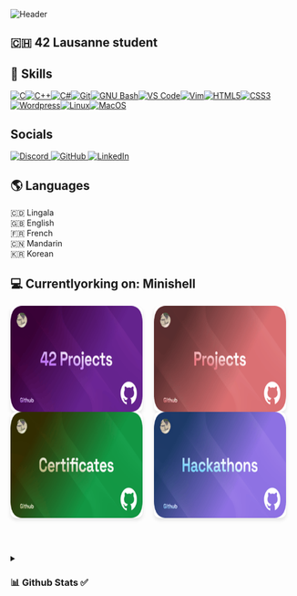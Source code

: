 ![Header](https://capsule-render.vercel.app/api?type=waving&height=200&text=Dianka&fontAlign=80&fontAlignY=40&color=gradient&colors=#9b00ff,#00ff00)

## 🇨🇭 42 Lausanne student

## 💼 Skills
<p align="left">
<a href="https://docs.microsoft.com/en-us/cpp/?view=msvc-170" target="_blank" rel="noreferrer"><img src="https://raw.githubusercontent.com/danielcranney/readme-generator/main/public/icons/skills/c-colored.svg" width="36" height="36" alt="C" /></a><a href="https://docs.microsoft.com/en-us/cpp/?view=msvc-170" target="_blank" rel="noreferrer"><img src="https://raw.githubusercontent.com/danielcranney/readme-generator/main/public/icons/skills/cplusplus-colored.svg" width="36" height="36" alt="C++" /></a><a href="https://docs.microsoft.com/en-us/dotnet/csharp/" target="_blank" rel="noreferrer"><img src="https://raw.githubusercontent.com/danielcranney/readme-generator/main/public/icons/skills/csharp-colored.svg" width="36" height="36" alt="C#" /></a><a href="https://git-scm.com/" target="_blank" rel="noreferrer"><img src="https://raw.githubusercontent.com/danielcranney/readme-generator/main/public/icons/skills/git-colored.svg" width="36" height="36" alt="Git" /></a><a href="https://www.gnu.org/software/bash/" target="_blank" rel="noreferrer"><img src="https://raw.githubusercontent.com/danielcranney/readme-generator/main/public/icons/skills/gnubash.svg" width="36" height="36" alt="GNU Bash" /></a><a href="https://code.visualstudio.com/" target="_blank" rel="noreferrer"><img src="https://raw.githubusercontent.com/danielcranney/readme-generator/main/public/icons/skills/visualstudiocode.svg" width="36" height="36" alt="VS Code" /></a><a href="https://www.vim.org/" target="_blank" rel="noreferrer"><img src="https://raw.githubusercontent.com/danielcranney/readme-generator/main/public/icons/skills/vim.svg" width="36" height="36" alt="Vim" /></a><a href="https://developer.mozilla.org/en-US/docs/Glossary/HTML5" target="_blank" rel="noreferrer"><img src="https://raw.githubusercontent.com/danielcranney/readme-generator/main/public/icons/skills/html5-colored.svg" width="36" height="36" alt="HTML5" /></a><a href="https://www.w3.org/TR/CSS/#css" target="_blank" rel="noreferrer"><img src="https://raw.githubusercontent.com/danielcranney/readme-generator/main/public/icons/skills/css3-colored.svg" width="36" height="36" alt="CSS3" /></a><a href="https://wordpress.com" target="_blank" rel="noreferrer"><img src="https://raw.githubusercontent.com/danielcranney/readme-generator/main/public/icons/skills/wordpress-colored.svg" width="36" height="36" alt="Wordpress" /></a><a href="https://www.linux.org" target="_blank" rel="noreferrer"><img src="https://raw.githubusercontent.com/danielcranney/readme-generator/main/public/icons/skills/linux-colored.svg" width="36" height="36" alt="Linux" /></a><a href="https://apple.com" target="_blank" rel="noreferrer"><img src="https://raw.githubusercontent.com/danielcranney/readme-generator/main/public/icons/skills/macos-colored-dark.svg" width="36" height="36" alt="MacOS" /></a>
                    </p>
                    

## Socials

<p align="left">
  <a href="https://discord.com/users/123456789" target="_blank">
    <img src="https://img.shields.io/badge/Discord-5865F2?style=for-the-badge&logo=discord&logoColor=white" alt="Discord" />
  </a>
  <a href="https://github.com/Yokio9" target="_blank">
    <img src="https://img.shields.io/badge/GitHub-100000?style=for-the-badge&logo=github&logoColor=white" alt="GitHub" />
  </a>
  <a href="https://linkedin.com/in/your-link" target="_blank">
    <img src="https://img.shields.io/badge/LinkedIn-0A66C2?style=for-the-badge&logo=linkedin&logoColor=white" alt="LinkedIn" />
  </a>
</p>

## 🌎 Languages
🇨🇩 Lingala  
🇬🇧 English  
🇫🇷 French  
🇨🇳 Mandarin  
🇰🇷 Korean  

## 💻 Currentlyorking on: Minishell

<div align="center" style="display: flex;">
    <!-- Box for 42 Projects with Image -->
    <a href="https://github.com/IsaiahRobinsonGit/42-Projects/tree/main" style="text-decoration: none; width: 330px; height: 186px; background-color: #f0f0f0; display: flex; justify-content: center; align-items: center; border-radius: 10px; box-shadow: 0 4px 6px rgba(0, 0, 0, 0.1); margin-right: 20px;">
        <img src="https://github.com/IsaiahRobinsonGit/images/blob/main/42%20Projects.png" width="330" height="186" style="border-radius: 10px;" />
    </a>
    <!-- Box for Custom Projects -->
    <a href="https://github.com/IsaiahRobinsonGit/Isaiah-Projects" style="text-decoration: none; width: 330px; height: 186px; background-color: #f0f0f0; display: flex; justify-content: center; align-items: center; border-radius: 10px; box-shadow: 0 4px 6px rgba(0, 0, 0, 0.1); margin-right: 20px;">
        <img src="https://github.com/IsaiahRobinsonGit/images/blob/main/Projects.png" width="330" height="186" style="border-radius: 10px;" />
    </a>
</div>
<div align="center" style="display: flex;">
    <!-- Box for Socials -->
    <a href="add link here" style="text-decoration: none; width: 330px; height: 186px; background-color: #f0f0f0; display: flex; justify-content: center; align-items: center; border-radius: 10px; box-shadow: 0 4px 6px rgba(0, 0, 0, 0.1); margin-right: 20px;">
        <img src="https://github.com/IsaiahRobinsonGit/images/blob/main/Certificates.png" width="330" height="186" style="border-radius: 10px;" />
    </a>
    <!-- Box for Diplomas -->
    <a href="add link here" style="text-decoration: none; width: 330px; height: 186px; background-color: #f0f0f0; display: flex; justify-content: center; align-items: center; border-radius: 10px; box-shadow: 0 4px 6px rgba(0, 0, 0, 0.1); margin-right: 20px;">
        <img src="https://github.com/IsaiahRobinsonGit/images/blob/main/hackathons.png" width="330" height="186" style="border-radius: 10px;" />
    </a>
</div>

<br/><br/> <!-- Adds extra space to separate sections -->

<details closed>
<summary><h3>📊 Github Stats ✅</h3></summary>
  <div align="center">
    <!-- Most Used Languages -->
    <img src="https://github-readme-stats.vercel.app/api/top-langs/?username=yokio9&theme=transparent&hide_border=false&include_all_commits=true&count_private=true&layout=compact"/>
  </div>
  <div align="center">
    <!-- Smaller Stats Section -->
    <div style="max-width: 400px; margin: 20px auto; font-size: 12px;">
      <img src="https://github-readme-stats.vercel.app/api?username=yokio9&theme=transparent&hide_border=false&include_all_commits=true&count_private=true"/>
      <img src="https://github-readme-streak-stats.herokuapp.com/?user=yokio9&theme=transparent&hide_border=false"/>
    </div>
  </div>
  <img alt="yokio9 Activity Graph" src="https://github-readme-activity-graph.vercel.app/graph/?username=yokio9&bg_color=RRGGBBAA&title_color=00abf0&color=00abf0&line=00abf0&point=DEDEDE&hide_border=true&custom_title=Contribution⠀Graph" />
</details>
